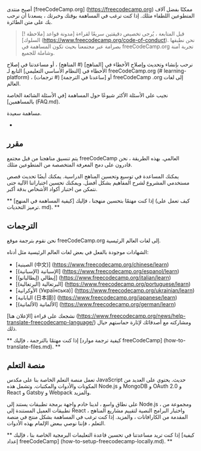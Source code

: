 أصبح منتدى [freeCodeCamp.org] (https://freecodecamp.org) ممكنًا بفضل آلاف المتطوعين اللطفاء مثلك. إذا كنت ترغب في المساهمة بوقتك وخبرتك ، يسعدنا أن نرحب بك على متن الطائرة.

> [! ملاحظة]
> قبل المتابعة ، يُرجى تخصيص دقيقتين سريعًا لقراءة [مدونة قواعد السلوك] (https://www.freecodecamp.org/code-of-conduct). نحن نطبقها بصرامة عبر مجتمعنا بحيث تكون المساهمة في freeCodeCamp.org تجربة آمنة وشاملة للجميع.

نرحب بإنشاء وتحديث وإصلاح الأخطاء في [المناهج] (# المناهج) ، أو مساعدتنا في إصلاح الأخطاء في [النظام الأساسي التعليمي] التابع لـ freeCodeCamp.org (# learning-platform) ، أو [ساعدنا في الترجمة] (# ترجمات) freeCodeCamp .org إلى لغات العالم.

نجيب على الأسئلة الأكثر شيوعًا حول المساهمة [في الأسئلة الشائعة الخاصة بالمساهمين] (FAQ.md).

مساهمة سعيدة.

-

## مقرر

يتم تنسيق مناهجنا من قبل مجتمع freeCodeCamp العالمي. بهذه الطريقة ، نحن قادرون على دمج المعرفة المتخصصة من المتطوعين مثلك.

يمكنك المساعدة في توسيع وتحسين المناهج الدراسية. يمكنك أيضًا تحديث قصص مستخدمي المشروع لشرح المفاهيم بشكل أفضل. ويمكنك تحسين اختباراتنا الآلية حتى نتمكن من اختبار أكواد الأشخاص بدقة أكبر.

** إذا كنت مهتمًا بتحسين منهجنا ، فإليك [كيفية المساهمة في المنهج] (كيف تعمل على ترميز التحديات. md). **

## الترجمات

نحن نقوم بترجمة موقع freeCodeCamp.org إلى لغات العالم الرئيسية.

الشهادات موجودة بالفعل في بعض لغات العالم الرئيسية مثل أدناه:

- [الصينية (中文)] (https://www.freecodecamp.org/chinese/learn)
- [الإسبانية (الإسبانية)] (https://www.freecodecamp.org/espanol/learn)
- [إيطالي (إيطاليانو)] (https://www.freecodecamp.org/italian/learn)
- [البرتغالية (البرتغالية)] (https://www.freecodecamp.org/portuguese/learn)
- [الأوكرانية (Українська)] (https://www.freecodecamp.org/ukrainian/learn)
- [اليابانية (日本語)] (https://www.freecodecamp.org/japanese/learn)
- [الألمانية (الألمانية)] (https://www.freecodecamp.org/german/learn)

نشجعك على قراءة [الإعلان هنا] (https://www.freecodecamp.org/news/help-translate-freecodecamp-language/) ومشاركته مع أصدقائك لإثارة حماستهم حيال ذلك.

** إذا كنت مهتمًا بالترجمة ، فإليك [كيفية ترجمة موارد freeCodeCamp] (how-to-translate-files.md). **

## منصة التعلم

تعمل منصة التعلم الخاصة بنا على مكدس JavaScript حديث. يحتوي على العديد من المكونات والأدوات والمكتبات. وتشمل هذه Node.js و MongoDB و OAuth 2.0 و React و Gatsby و Webpack والمزيد.

على نطاق واسع ، لدينا خادم واجهة برمجة تطبيقات يستند إلى Node.js ، ومجموعة من تطبيقات العميل المستندة إلى React ، واختبار البرامج النصية لتقييم مشاريع المناهج المقدمة من الكارافانات ، والمزيد. إذا كنت ترغب في المساهمة بشكل منتج في منصة التعلم ، فإننا نوصي ببعض الإلمام بهذه الأدوات.

** إذا كنت تريد مساعدتنا في تحسين قاعدة التعليمات البرمجية الخاصة بنا ، فإليك [كيفية إعداد freeCodeCamp] (how-to-setup-freecodecamp-locally.md). **
